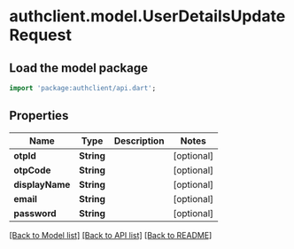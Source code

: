 # authclient.model.UserDetailsUpdateRequest

## Load the model package
```dart
import 'package:authclient/api.dart';
```

## Properties
Name | Type | Description | Notes
------------ | ------------- | ------------- | -------------
**otpId** | **String** |  | [optional] 
**otpCode** | **String** |  | [optional] 
**displayName** | **String** |  | [optional] 
**email** | **String** |  | [optional] 
**password** | **String** |  | [optional] 

[[Back to Model list]](../README.md#documentation-for-models) [[Back to API list]](../README.md#documentation-for-api-endpoints) [[Back to README]](../README.md)


